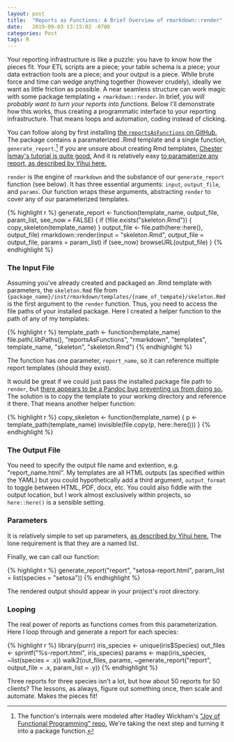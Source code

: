 ```yaml
---
layout: post
title:  "Reports as Functions: A Brief Overview of rmarkdown::render"
date:   2019-09-03 13:15:02 -0700
categories: Post
tags: R
---
```


Your reporting infrastructure is like a puzzle: you have to know how the pieces fit. Your ETL scripts are a piece; your table
schema is a piece; your data extraction tools are a piece; and your output is a piece. While brute force and time can wedge
anything together (however crudely), ideally we want as little friction as possible. A near seamless structure can work magic
with some package templating + `rmarkdown::render`. In brief, *you will probably want to turn your reports into functions.* Below I'll demonstrate how this works, thus creating a programmatic interface to your reporting infrastructure. That means loops and automation, coding instead of clicking.

<!--more-->

You can follow along by first installing [the `reportsAsFunctions` on GitHub.](https://github.com/daranzolin/reportsAsFunctions) The package contains a paramaterized .Rmd template and a single function, `generate_report`.[^1]
If you are unsure about creating Rmd templates, [Chester Ismay's tutorial is quite good.](http://ismayc.github.io/ecots2k16/template_pkg/) And it is relatively easy [to paramaterize any report, as described by Yihui here.](https://bookdown.org/yihui/rmarkdown/parameterized-reports.html)

[^1]: The function's internals were modeled after Hadley Wickham's ["Joy of Functional Programming" repo.](https://github.com/hadley/joy-of-fp) We're taking the next step and turning it into a package function.

`render` is the engine of `rmarkdown` and the substance of our `generate_report` function (see below). It has three essential arguments: `input`, `output_file`, and `params`. Our function wraps these arguments, abstracting `render` to cover any of our parameterized templates.

{% highlight r %}
generate_report <- function(template_name,
                            output_file,
                            param_list,
                            see_now = FALSE) {
  if (!file.exists("skeleton.Rmd")) {
    copy_skeleton(template_name)
  }
  output_file <- file.path(here::here(), output_file)
  rmarkdown::render(input = "skeleton.Rmd", output_file = output_file, params = param_list)
  if (see_now) browseURL(output_file)
}
{% endhighlight %}

### The Input File

Assuming you've already created and packaged an .Rmd template with parameters, the `skeleton.Rmd` file from
`{package_name}/inst/rmarkdown/templates/{name_of_tempate}/skeleton.Rmd` is the first argument to the `render` 
function. Thus, you need to access the file paths of your installed package. Here I created a helper function to
the path of any of my templates:

{% highlight r %}
template_path <- function(template_name) file.path(.libPaths(), "reportsAsFunctions",
                                     "rmarkdown", "templates", template_name,
                                     "skeleton", "skeleton.Rmd")
{% endhighlight %}

The function has one parameter, `report_name`, so it can reference multiple report templates (should they exist). 

It would be great if we could just pass the installed package file path to `render`, but [there appears to be a Pandoc bug 
preventing us from doing so.](https://github.com/rstudio/rmarkdown/issues/1268) The solution is to copy the template to your working
directory and reference it there. That means another helper function:

{% highlight r %}
copy_skeleton <- function(template_name) {
  p <- template_path(template_name)
  invisible(file.copy(p, here::here()))
}
{% endhighlight %}

### The Output File

You need to specify the output file name and extention, e.g. "report_name.html". My templates are all HTML outputs (as specified within the YAML) but you could hypothetically add a third argument, `output_format` to toggle between HTML, PDF, docx, etc. You could also fiddle with the output
location, but I work almost exclusively within projects, so `here::here()` is a sensible setting.

### Parameters

It is relatively simple to set up parameters, [as described by Yihui here.](https://bookdown.org/yihui/rmarkdown/parameterized-reports.html) The lone requirement is that they are a named list. 

Finally, we can call our function:

{% highlight r %}
generate_report("report", "setosa-report.html", param_list = list(species = "setosa"))
{% endhighlight %}

The rendered output should appear in your project's root directory.

### Looping

The real power of reports as functions comes from this parameterization. Here I loop through and generate a report for each species:

{% highlight r %}
library(purrr)
iris_species <- unique(iris$Species)
out_files <- sprintf("%s-report.html", iris_species)
params <- map(iris_species, ~list(species = .x))
walk2(out_files, params, ~generate_report("report", output_file = .x, param_list = .y))
{% endhighlight %}

Three reports for three species isn't a lot, but how about 50 reports for 50 clients? The lessons, as always, figure out something once,
then scale and automate. Makes the pieces fit!